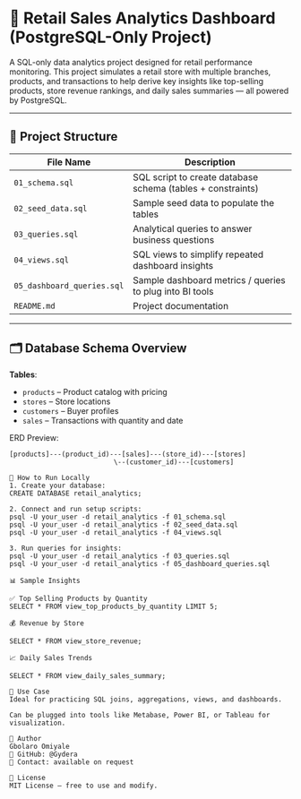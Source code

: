 # 🛒 Retail Sales Analytics Dashboard (PostgreSQL-Only Project)

A SQL-only data analytics project designed for retail performance monitoring. This project simulates a retail store with multiple branches, products, and transactions to help derive key insights like top-selling products, store revenue rankings, and daily sales summaries — all powered by PostgreSQL.

---

## 📁 Project Structure

| File Name        | Description |
|------------------|-------------|
| `01_schema.sql`  | SQL script to create database schema (tables + constraints) |
| `02_seed_data.sql` | Sample seed data to populate the tables |
| `03_queries.sql` | Analytical queries to answer business questions |
| `04_views.sql`   | SQL views to simplify repeated dashboard insights |
| `05_dashboard_queries.sql` | Sample dashboard metrics / queries to plug into BI tools |
| `README.md`      | Project documentation |

---

## 🗂️ Database Schema Overview

**Tables**:
- `products` – Product catalog with pricing
- `stores` – Store locations
- `customers` – Buyer profiles
- `sales` – Transactions with quantity and date

ERD Preview:

```plaintext
[products]---(product_id)---[sales]---(store_id)---[stores]
                          \--(customer_id)---[customers]

🧪 How to Run Locally
1. Create your database:
CREATE DATABASE retail_analytics;

2. Connect and run setup scripts:
psql -U your_user -d retail_analytics -f 01_schema.sql
psql -U your_user -d retail_analytics -f 02_seed_data.sql
psql -U your_user -d retail_analytics -f 04_views.sql

3. Run queries for insights:
psql -U your_user -d retail_analytics -f 03_queries.sql
psql -U your_user -d retail_analytics -f 05_dashboard_queries.sql

📊 Sample Insights

✅ Top Selling Products by Quantity
SELECT * FROM view_top_products_by_quantity LIMIT 5;

💰 Revenue by Store

SELECT * FROM view_store_revenue;

📈 Daily Sales Trends

SELECT * FROM view_daily_sales_summary;

🚀 Use Case
Ideal for practicing SQL joins, aggregations, views, and dashboards.

Can be plugged into tools like Metabase, Power BI, or Tableau for visualization.

📌 Author
Gbolaro Omiyale
🔗 GitHub: @Gydera
📧 Contact: available on request

📝 License
MIT License – free to use and modify.
